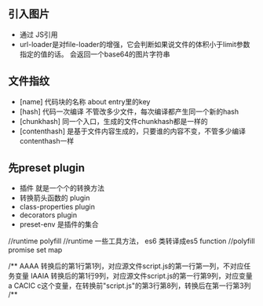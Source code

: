 ## 引入图片
- 通过 JS引用
- url-loader是对file-loader的增强，它会判断如果说文件的体积小于limit参数指定的值的话。
会返回一个base64的图片字符串


##  文件指纹 
- [name] 代码块的名称 about entry里的key
- [hash] 代码一次编译 不管改多少文件，每次编译都产生同一个新的hash
- [chunkhash] 同一个入口，生成的文件chunkhash都是一样的
- [contenthash] 是基于文件内容生成的，只要谁的内容不变，不管多少编译contenthash一样

## 先preset plugin
- 插件 就是一个个的转换方法 
 - 转换箭头函数的 plugin
 - class-properties plugin 
 - decorators plugin
- preset-env 是插件的集合


//runtime  polyfill
//runtime 一些工具方法， es6 类转译成es5 function 
//polyfill promise set map

/**
AAAA   转换后的第1行第1列，对应源文件script.js的第一行第一列，不对应任务变量
IAAIA  转换后的第1行9列，对应源文件script.js的第一行第9列，对应变量a
CACIC   c这个变量，在转换前"script.js"的第3行第8列，转换后在第一行第3列
/**
